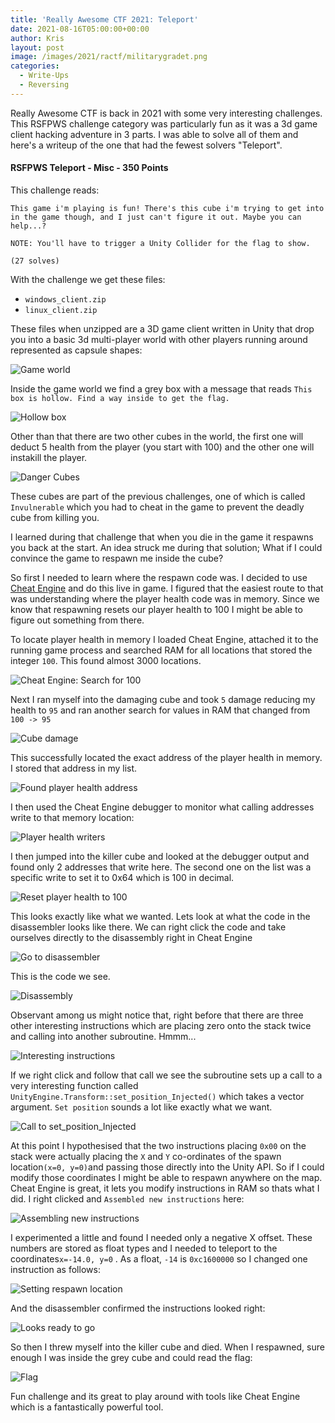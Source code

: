 ```yaml
---
title: 'Really Awesome CTF 2021: Teleport'
date: 2021-08-16T05:00:00+00:00
author: Kris
layout: post
image: /images/2021/ractf/militarygradet.png
categories:
  - Write-Ups
  - Reversing
---
```

Really Awesome CTF is back in 2021 with some very interesting challenges. This RSFPWS challenge category was particularly fun as it was a 3d game client hacking adventure in 3 parts. I was able to solve all of them and here's a writeup of the one that had the fewest solvers "Teleport".

#### RSFPWS Teleport - Misc - 350 Points

This challenge reads:

```
This game i'm playing is fun! There's this cube i'm trying to get into in the game though, and I just can't figure it out. Maybe you can help...?

NOTE: You'll have to trigger a Unity Collider for the flag to show.

(27 solves)
```

With the challenge we get these files:

* `windows_client.zip`
* `linux_client.zip`

These files when unzipped are a 3D game client written in Unity that drop you into a basic 3d multi-player world with other players running around represented as capsule shapes:

![Game world](/images/2021/ractf/teleport1.PNG)

Inside the game world we find a grey box with a message that reads `This box is hollow. Find a way inside to get the flag.`

![Hollow box](/images/2021/ractf/teleport1a.PNG)

Other than that there are two other cubes in the world, the first one will deduct 5 health from the player (you start with 100) and the other one will instakill the player.

![Danger Cubes](/images/2021/ractf/teleport1b.PNG)

These cubes are part of the previous challenges, one of which is called `Invulnerable` which you had to cheat in the game to prevent the deadly cube from killing you. 

I learned during that challenge that when you die in the game it respawns you back at the start. An idea struck me during that solution; What if I could convince the game to respawn me inside the cube?

So first I needed to learn where the respawn code was. I decided to use [Cheat Engine](https://www.cheatengine.org/) and do this live in game. I figured that the easiest route to that was understanding where the player health code was in memory. Since we know that respawning resets our player health to 100 I might be able to figure out something from there.

To locate player health in memory I loaded Cheat Engine, attached it to the running game process and searched RAM for all locations that stored the integer `100`. This found almost 3000 locations.

![Cheat Engine: Search for 100](/images/2021/ractf/teleport2.PNG)

Next I ran myself into the damaging cube and took `5` damage reducing my health to `95` and ran another search for values in RAM that changed from `100 -> 95`

![Cube damage](/images/2021/ractf/teleport3.PNG)

This successfully located the exact address of the player health in memory. I stored that address in my list.

![Found player health address](/images/2021/ractf/teleport4.PNG)

I then used the Cheat Engine debugger to monitor what calling addresses write to that memory location:

![Player health writers](/images/2021/ractf/teleport5.PNG)

I then jumped into the killer cube and looked at the debugger output and found only 2 addresses that write here. The second one on the list was a specific write to set it to 0x64 which is 100 in decimal. 

![Reset player health to 100](/images/2021/ractf/teleport6.PNG)

This looks exactly like what we wanted. Lets look at what the code in the disassembler looks like there. We can right click the code and take ourselves directly to the disassembly right in Cheat Engine

![Go to disassembler](/images/2021/ractf/teleport7.PNG)

This is the code we see.

![Disassembly](/images/2021/ractf/teleport8.PNG)

Observant among us might notice that, right before that there are three other interesting instructions which are placing zero onto the stack twice and calling into another subroutine. Hmmm...

![Interesting instructions](/images/2021/ractf/teleport9.PNG)

If we right click and follow that call we see the subroutine sets up a call to a very interesting function called `UnityEngine.Transform::set_position_Injected()` which takes a vector argument. `Set position` sounds a lot like exactly what we want.

![Call to set_position_Injected](/images/2021/ractf/teleport10.PNG)

At this point I hypothesised that the two instructions placing `0x00` on the stack were actually placing the `X` and `Y` co-ordinates of the spawn location`(x=0, y=0)`and passing those directly into the Unity API. So if I could modify those coordinates I might be able to respawn anywhere on the map. Cheat Engine is great, it lets you modify instructions in RAM so thats what I did. I right clicked and `Assembled new instructions` here:

![Assembling new instructions](/images/2021/ractf/teleport11.PNG)

I experimented a little and found I needed only a negative X offset. These numbers are stored as float types and I needed to teleport to the coordinates`x=-14.0, y=0` . As a float, `-14` is `0xc1600000` so I changed one instruction  as follows:

![Setting respawn location](/images/2021/ractf/teleport12.PNG)

And the disassembler confirmed the instructions looked right:

![Looks ready to go](/images/2021/ractf/teleport13.PNG)

So then I threw myself into the killer cube and died. When I respawned, sure enough I was inside the grey cube and could read the flag:

![Flag](/images/2021/ractf/teleport15.PNG)

Fun challenge and its great to play around with tools like Cheat Engine which is a fantastically powerful tool.



